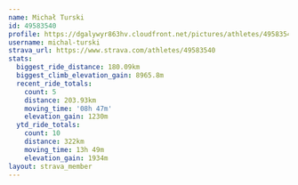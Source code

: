 ```yaml
---
name: Michał Turski
id: 49583540
profile: https://dgalywyr863hv.cloudfront.net/pictures/athletes/49583540/14729338/2/large.jpg
username: michal-turski
strava_url: https://www.strava.com/athletes/49583540
stats:
  biggest_ride_distance: 180.09km
  biggest_climb_elevation_gain: 8965.8m
  recent_ride_totals:
    count: 5
    distance: 203.93km
    moving_time: '08h 47m'
    elevation_gain: 1230m
  ytd_ride_totals:
    count: 10
    distance: 322km
    moving_time: 13h 49m
    elevation_gain: 1934m
layout: strava_member
--- 
```

